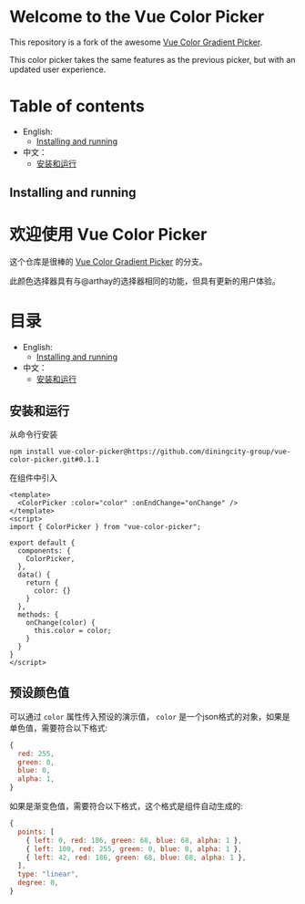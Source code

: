 # Welcome to the Vue Color Picker

This repository is a fork of the awesome [Vue Color Gradient Picker](https://github.com/arthay/vue-color-gradient-picker).

This color picker takes the same features as the previous picker, but with an updated user experience.

# Table of contents

- English:
  - [Installing and running](https://github.com/diningcity-group/vue-color-picker/blob/main/README.md#installing-and-running)
- 中文：
  - [安装和运行](https://github.com/diningcity-group/vue-color-picker/blob/main/README.md#-安装和运行)
## Installing and running 


# 欢迎使用 Vue Color Picker

这个仓库是很棒的 [Vue Color Gradient Picker](https://github.com/arthay/vue-color-gradient-picker) 的分支。

此颜色选择器具有与@arthay的选择器相同的功能，但具有更新的用户体验。

# 目录

- English:
  - [Installing and running](https://github.com/diningcity-group/vue-color-picker/blob/main/README.md#installing-and-running)
- 中文：
  - [安装和运行](https://github.com/diningcity-group/vue-color-picker/blob/main/README.md#安装和运行)

## 安装和运行
从命令行安装
````shell
npm install vue-color-picker@https://github.com/diningcity-group/vue-color-picker.git#0.1.1
````

在组件中引入
````vue
<template>
  <ColorPicker :color="color" :onEndChange="onChange" />
</template>
<script>
import { ColorPicker } from "vue-color-picker";

export default {
  components: {
    ColorPicker,
  },
  data() {
    return {
      color: {}
    }
  },
  methods: {
    onChange(color) {
      this.color = color;
    }
  }
}
</script>
````

## 预设颜色值
可以通过 `color` 属性传入预设的演示值， `color` 是一个json格式的对象，如果是单色值，需要符合以下格式:
````js
{
  red: 255,
  green: 0,
  blue: 0,
  alpha: 1,
}
````

如果是渐变色值，需要符合以下格式，这个格式是组件自动生成的:
````js
{
  points: [
    { left: 0, red: 186, green: 68, blue: 68, alpha: 1 },
    { left: 100, red: 255, green: 0, blue: 0, alpha: 1 },
    { left: 42, red: 186, green: 68, blue: 68, alpha: 1 },
  ],
  type: "linear",
  degree: 0,
}
````
